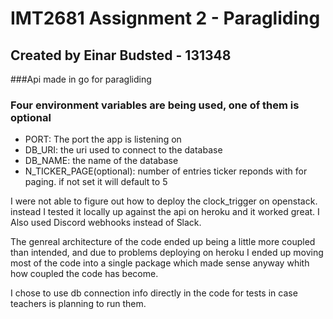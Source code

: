 # IMT2681 Assignment 2 - Paragliding
## Created by Einar Budsted - 131348

###Api made in go for paragliding

### Four environment variables are being used, one of them is optional
- PORT: The port the app is listening on
- DB_URI: the uri used to connect to the database
- DB_NAME: the name of the database
- N_TICKER_PAGE(optional): number of entries ticker reponds with for paging. if not set it will default to 5 

I were not able to figure out how to deploy the clock_trigger on openstack. instead I tested it locally up against the api on heroku and it worked great.
I Also used Discord webhooks instead of Slack.

The genreal architecture of the code ended up being a little more coupled than intended, and due to problems deploying on heroku I ended
up moving most of the code into a single package which made sense anyway whith how coupled the code has become.

I chose to use db connection info directly in the code for tests in case teachers is planning to run them.

